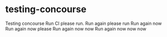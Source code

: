 # testing-concourse
Testing concourse
Run CI please run.
Run again please run
Run again now
Run again now please
Run again now now
Run again now now now
